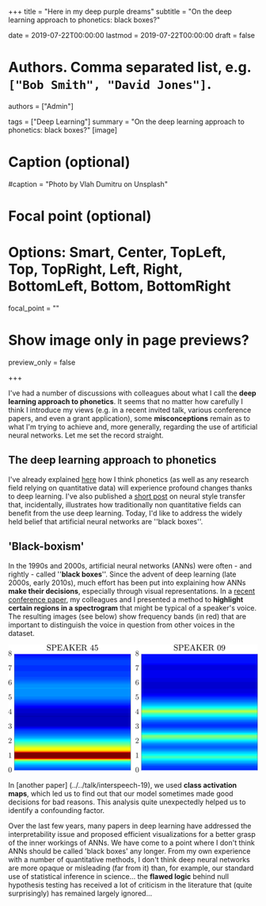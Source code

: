 +++
title = "Here in my deep purple dreams"
subtitle = "On the deep learning approach to phonetics: black boxes?"

date = 2019-07-22T00:00:00
lastmod = 2019-07-22T00:00:00
draft = false

# Authors. Comma separated list, e.g. `["Bob Smith", "David Jones"]`.
authors = ["Admin"]

tags = ["Deep Learning"]
summary = "On the deep learning approach to phonetics: black boxes?"
[image]
  # Caption (optional)
  #caption = "Photo by Vlah Dumitru on Unsplash"

  # Focal point (optional)
  # Options: Smart, Center, TopLeft, Top, TopRight, Left, Right, BottomLeft, Bottom, BottomRight
  focal_point = ""

  # Show image only in page previews?
  preview_only = false

+++

I've had a number of discussions with colleagues about what I call the **deep learning approach to phonetics**. It seems that no matter how carefully I think I introduce my views (e.g. in a recent invited talk, various conference papers, and even a grant application), some **misconceptions** remain as to what I'm trying to achieve and, more generally, regarding the use of artificial neural networks. Let me set the record straight.

## The deep learning approach to phonetics

I've already explained [here](../../talk/pac2019/) how I think phonetics (as well as any research field relying on quantitative data) will experience profound changes thanks to deep learning. I've also published a [short post](../neural-style-transfer/) on neural style transfer that, incidentally, illustrates how traditionally non quantitative fields can benefit from the use deep learning. Today, I'd like to address the widely held belief that artificial neural networks are ''black boxes''.

## 'Black-boxism'

In the 1990s and 2000s, artificial neural networks (ANNs) were often - and rightly - called ''**black boxes**''. Since the advent of deep learning (late 2000s, early 2010s), much effort has been put into explaining how ANNs **make their decisions**, especially through visual representations. In a [recent conference paper](../../publication/icphs-01), my colleagues and I presented a method to **highlight certain regions in a spectrogram** that might be typical of a speaker's voice. The resulting images (see below) show frequency bands (in red) that are important to distinguish the voice in question from other voices in the dataset. 

![SNR heatmaps](twoSNRHeatmaps.png)

In [another paper] (../../talk/interspeech-19), we used **class activation maps**, which led us to find out that our model sometimes made good decisions for bad reasons. This analysis quite unexpectedly helped us to identify a confounding factor. 

Over the last few years, many papers in deep learning have addressed the interpretability issue and proposed efficient visualizations for a better grasp of the inner workings of ANNs. We have come to a point where I don't think ANNs should be called 'black boxes' any longer. From my own experience with a number of quantitative methods, I don't think deep neural networks are more opaque or misleading (far from it) than, for example, our standard use of statistical inference in science... the **flawed logic** behind null hypothesis testing has received a lot of criticism in the literature that (quite surprisingly) has remained largely ignored... 
